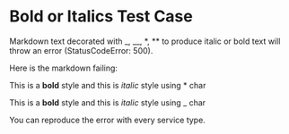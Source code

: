 # Bold or Italics Test Case

Markdown text decorated with _, __, *, ** to produce italic or bold text will throw an error (StatusCodeError: 500).

Here is the markdown failing:

This is a **bold** style and this is *italic* style using * char

This is a __bold__ style and this is _italic_ style using _ char

You can reproduce the error with every service type.
